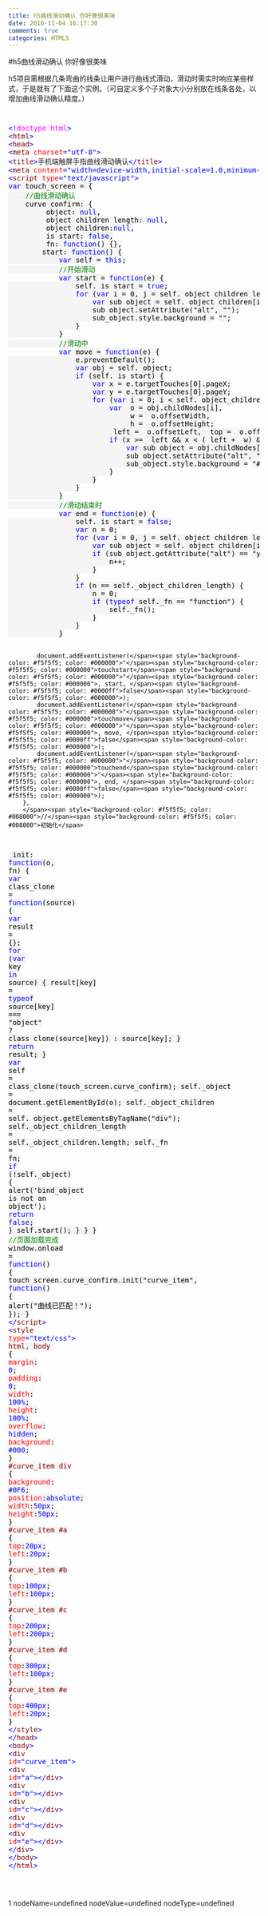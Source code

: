 ```yaml
---
title: h5曲线滑动确认 你好像很美味
date: 2016-11-04 16:17:30
comments: true
categories: HTML5
---
```


#h5曲线滑动确认 你好像很美味
<p>h5项目需根据几条弯曲的线条让用户进行曲线式滑动，滑动时需实时响应某些样式，于是就有了下面这个实例。（可自定义多个子对象大小分别放在线条各处，以增加曲线滑动确认精度。）</p><p><img src="http://images2015.cnblogs.com/blog/1054161/201611/1054161-20161101125658627-1846165730.jpg" alt=""></p><p><img src="http://images2015.cnblogs.com/blog/1054161/201610/1054161-20161031170738924-1870357521.jpg" alt=""></p><div class="cnblogs_code">
<pre><span style="color: #0000ff">&lt;!</span><span style="color: #ff00ff">doctype html</span><span style="color: #0000ff">&gt;</span>
<span style="color: #0000ff">&lt;</span><span style="color: #800000">html</span><span style="color: #0000ff">&gt;</span>
<span style="color: #0000ff">&lt;</span><span style="color: #800000">head</span><span style="color: #0000ff">&gt;</span>
<span style="color: #0000ff">&lt;</span><span style="color: #800000">meta </span><span style="color: #ff0000">charset</span><span style="color: #0000ff">="utf-8"</span><span style="color: #0000ff">&gt;</span>
<span style="color: #0000ff">&lt;</span><span style="color: #800000">title</span><span style="color: #0000ff">&gt;</span>手机端触屏手指曲线滑动确认<span style="color: #0000ff">&lt;/</span><span style="color: #800000">title</span><span style="color: #0000ff">&gt;</span>
<span style="color: #0000ff">&lt;</span><span style="color: #800000">meta </span><span style="color: #ff0000">content</span><span style="color: #0000ff">="width=device-width,initial-scale=1.0,minimum-scale=1.0,user-scalable=no,maximum-scale=1.0"</span><span style="color: #ff0000"> id</span><span style="color: #0000ff">="viewport"</span><span style="color: #ff0000"> name</span><span style="color: #0000ff">="viewport"</span><span style="color: #0000ff">&gt;</span>
<span style="color: #0000ff">&lt;</span><span style="color: #800000">script </span><span style="color: #ff0000">type</span><span style="color: #0000ff">="text/javascript"</span><span style="color: #0000ff">&gt;</span>
<span style="background-color: #f5f5f5; color: #0000ff">var</span><span style="background-color: #f5f5f5; color: #000000"> touch_screen </span><span style="background-color: #f5f5f5; color: #000000">=</span><span style="background-color: #f5f5f5; color: #000000"> {
    </span><span style="background-color: #f5f5f5; color: #008000">//</span><span style="background-color: #f5f5f5; color: #008000">曲线滑动确认</span>
<span style="background-color: #f5f5f5; color: #000000">    curve_confirm: {
        _object: </span><span style="background-color: #f5f5f5; color: #0000ff">null</span><span style="background-color: #f5f5f5; color: #000000">,
        _object_children_length: </span><span style="background-color: #f5f5f5; color: #0000ff">null</span><span style="background-color: #f5f5f5; color: #000000">,
        _object_children:</span><span style="background-color: #f5f5f5; color: #0000ff">null</span><span style="background-color: #f5f5f5; color: #000000">,
        _is_start: </span><span style="background-color: #f5f5f5; color: #0000ff">false</span><span style="background-color: #f5f5f5; color: #000000">,
        _fn: </span><span style="background-color: #f5f5f5; color: #0000ff">function</span><span style="background-color: #f5f5f5; color: #000000">() {},
        start: </span><span style="background-color: #f5f5f5; color: #0000ff">function</span><span style="background-color: #f5f5f5; color: #000000">() {
            </span><span style="background-color: #f5f5f5; color: #0000ff">var</span><span style="background-color: #f5f5f5; color: #000000"> self </span><span style="background-color: #f5f5f5; color: #000000">=</span> <span style="background-color: #f5f5f5; color: #0000ff">this</span><span style="background-color: #f5f5f5; color: #000000">;
            </span><span style="background-color: #f5f5f5; color: #008000">//</span><span style="background-color: #f5f5f5; color: #008000">开始滑动</span>
            <span style="background-color: #f5f5f5; color: #0000ff">var</span><span style="background-color: #f5f5f5; color: #000000"> start </span><span style="background-color: #f5f5f5; color: #000000">=</span> <span style="background-color: #f5f5f5; color: #0000ff">function</span><span style="background-color: #f5f5f5; color: #000000">(e) {
                self._is_start </span><span style="background-color: #f5f5f5; color: #000000">=</span> <span style="background-color: #f5f5f5; color: #0000ff">true</span><span style="background-color: #f5f5f5; color: #000000">;
                </span><span style="background-color: #f5f5f5; color: #0000ff">for</span><span style="background-color: #f5f5f5; color: #000000"> (</span><span style="background-color: #f5f5f5; color: #0000ff">var</span><span style="background-color: #f5f5f5; color: #000000"> i </span><span style="background-color: #f5f5f5; color: #000000">=</span> <span style="background-color: #f5f5f5; color: #000000">0</span><span style="background-color: #f5f5f5; color: #000000">, j </span><span style="background-color: #f5f5f5; color: #000000">=</span><span style="background-color: #f5f5f5; color: #000000"> self._object_children_length; i </span><span style="background-color: #f5f5f5; color: #000000">&lt;</span><span style="background-color: #f5f5f5; color: #000000"> j; i</span><span style="background-color: #f5f5f5; color: #000000">++</span><span style="background-color: #f5f5f5; color: #000000">) {
                    </span><span style="background-color: #f5f5f5; color: #0000ff">var</span><span style="background-color: #f5f5f5; color: #000000"> sub_object </span><span style="background-color: #f5f5f5; color: #000000">=</span><span style="background-color: #f5f5f5; color: #000000"> self._object_children[i];
                    sub_object.setAttribute(</span><span style="background-color: #f5f5f5; color: #000000">"</span><span style="background-color: #f5f5f5; color: #000000">alt</span><span style="background-color: #f5f5f5; color: #000000">"</span><span style="background-color: #f5f5f5; color: #000000">, </span><span style="background-color: #f5f5f5; color: #000000">""</span><span style="background-color: #f5f5f5; color: #000000">);
                    sub_object.style.background </span><span style="background-color: #f5f5f5; color: #000000">=</span> <span style="background-color: #f5f5f5; color: #000000">""</span><span style="background-color: #f5f5f5; color: #000000">;
                }
            }
            </span><span style="background-color: #f5f5f5; color: #008000">//</span><span style="background-color: #f5f5f5; color: #008000">滑动中</span>
            <span style="background-color: #f5f5f5; color: #0000ff">var</span><span style="background-color: #f5f5f5; color: #000000"> move </span><span style="background-color: #f5f5f5; color: #000000">=</span> <span style="background-color: #f5f5f5; color: #0000ff">function</span><span style="background-color: #f5f5f5; color: #000000">(e) {
                e.preventDefault();
                </span><span style="background-color: #f5f5f5; color: #0000ff">var</span><span style="background-color: #f5f5f5; color: #000000"> obj </span><span style="background-color: #f5f5f5; color: #000000">=</span><span style="background-color: #f5f5f5; color: #000000"> self._object;
                </span><span style="background-color: #f5f5f5; color: #0000ff">if</span><span style="background-color: #f5f5f5; color: #000000"> (self._is_start) {
                    </span><span style="background-color: #f5f5f5; color: #0000ff">var</span><span style="background-color: #f5f5f5; color: #000000"> x </span><span style="background-color: #f5f5f5; color: #000000">=</span><span style="background-color: #f5f5f5; color: #000000"> e.targetTouches[</span><span style="background-color: #f5f5f5; color: #000000">0</span><span style="background-color: #f5f5f5; color: #000000">].pageX;
                    </span><span style="background-color: #f5f5f5; color: #0000ff">var</span><span style="background-color: #f5f5f5; color: #000000"> y </span><span style="background-color: #f5f5f5; color: #000000">=</span><span style="background-color: #f5f5f5; color: #000000"> e.targetTouches[</span><span style="background-color: #f5f5f5; color: #000000">0</span><span style="background-color: #f5f5f5; color: #000000">].pageY;
                    </span><span style="background-color: #f5f5f5; color: #0000ff">for</span><span style="background-color: #f5f5f5; color: #000000"> (</span><span style="background-color: #f5f5f5; color: #0000ff">var</span><span style="background-color: #f5f5f5; color: #000000"> i </span><span style="background-color: #f5f5f5; color: #000000">=</span> <span style="background-color: #f5f5f5; color: #000000">0</span><span style="background-color: #f5f5f5; color: #000000">; i </span><span style="background-color: #f5f5f5; color: #000000">&lt;</span><span style="background-color: #f5f5f5; color: #000000"> self._object_children_length </span><span style="background-color: #f5f5f5; color: #000000">*</span> <span style="background-color: #f5f5f5; color: #000000">2</span><span style="background-color: #f5f5f5; color: #000000">; i</span><span style="background-color: #f5f5f5; color: #000000">++</span><span style="background-color: #f5f5f5; color: #000000">) {
                        </span><span style="background-color: #f5f5f5; color: #0000ff">var</span><span style="background-color: #f5f5f5; color: #000000"> _o </span><span style="background-color: #f5f5f5; color: #000000">=</span><span style="background-color: #f5f5f5; color: #000000"> obj.childNodes[i],
                            _w </span><span style="background-color: #f5f5f5; color: #000000">=</span><span style="background-color: #f5f5f5; color: #000000"> _o.offsetWidth,
                            _h </span><span style="background-color: #f5f5f5; color: #000000">=</span><span style="background-color: #f5f5f5; color: #000000"> _o.offsetHeight;
                        _left </span><span style="background-color: #f5f5f5; color: #000000">=</span><span style="background-color: #f5f5f5; color: #000000"> _o.offsetLeft, _top </span><span style="background-color: #f5f5f5; color: #000000">=</span><span style="background-color: #f5f5f5; color: #000000"> _o.offsetTop;
                        </span><span style="background-color: #f5f5f5; color: #0000ff">if</span><span style="background-color: #f5f5f5; color: #000000"> (x </span><span style="background-color: #f5f5f5; color: #000000">&gt;=</span><span style="background-color: #f5f5f5; color: #000000"> _left </span><span style="background-color: #f5f5f5; color: #000000">&amp;&amp;</span><span style="background-color: #f5f5f5; color: #000000"> x </span><span style="background-color: #f5f5f5; color: #000000">&lt;</span><span style="background-color: #f5f5f5; color: #000000"> (_left </span><span style="background-color: #f5f5f5; color: #000000">+</span><span style="background-color: #f5f5f5; color: #000000"> _w) </span><span style="background-color: #f5f5f5; color: #000000">&amp;&amp;</span><span style="background-color: #f5f5f5; color: #000000"> y </span><span style="background-color: #f5f5f5; color: #000000">&gt;</span><span style="background-color: #f5f5f5; color: #000000"> _top </span><span style="background-color: #f5f5f5; color: #000000">&amp;&amp;</span><span style="background-color: #f5f5f5; color: #000000"> y </span><span style="background-color: #f5f5f5; color: #000000">&lt;</span><span style="background-color: #f5f5f5; color: #000000"> (_top </span><span style="background-color: #f5f5f5; color: #000000">+</span><span style="background-color: #f5f5f5; color: #000000"> _h)) {
                            </span><span style="background-color: #f5f5f5; color: #0000ff">var</span><span style="background-color: #f5f5f5; color: #000000"> sub_object </span><span style="background-color: #f5f5f5; color: #000000">=</span><span style="background-color: #f5f5f5; color: #000000"> obj.childNodes[i];
                            sub_object.setAttribute(</span><span style="background-color: #f5f5f5; color: #000000">"</span><span style="background-color: #f5f5f5; color: #000000">alt</span><span style="background-color: #f5f5f5; color: #000000">"</span><span style="background-color: #f5f5f5; color: #000000">, </span><span style="background-color: #f5f5f5; color: #000000">"</span><span style="background-color: #f5f5f5; color: #000000">yes</span><span style="background-color: #f5f5f5; color: #000000">"</span><span style="background-color: #f5f5f5; color: #000000">);
                            sub_object.style.background </span><span style="background-color: #f5f5f5; color: #000000">=</span> <span style="background-color: #f5f5f5; color: #000000">"</span><span style="background-color: #f5f5f5; color: #000000">#f00</span><span style="background-color: #f5f5f5; color: #000000">"</span><span style="background-color: #f5f5f5; color: #000000">;
                        }
                    }
                }
            }
            </span><span style="background-color: #f5f5f5; color: #008000">//</span><span style="background-color: #f5f5f5; color: #008000">滑动结束时</span>
            <span style="background-color: #f5f5f5; color: #0000ff">var</span><span style="background-color: #f5f5f5; color: #000000"> end </span><span style="background-color: #f5f5f5; color: #000000">=</span> <span style="background-color: #f5f5f5; color: #0000ff">function</span><span style="background-color: #f5f5f5; color: #000000">(e) {
                self._is_start </span><span style="background-color: #f5f5f5; color: #000000">=</span> <span style="background-color: #f5f5f5; color: #0000ff">false</span><span style="background-color: #f5f5f5; color: #000000">;
                </span><span style="background-color: #f5f5f5; color: #0000ff">var</span><span style="background-color: #f5f5f5; color: #000000"> n </span><span style="background-color: #f5f5f5; color: #000000">=</span> <span style="background-color: #f5f5f5; color: #000000">0</span><span style="background-color: #f5f5f5; color: #000000">;
                </span><span style="background-color: #f5f5f5; color: #0000ff">for</span><span style="background-color: #f5f5f5; color: #000000"> (</span><span style="background-color: #f5f5f5; color: #0000ff">var</span><span style="background-color: #f5f5f5; color: #000000"> i </span><span style="background-color: #f5f5f5; color: #000000">=</span> <span style="background-color: #f5f5f5; color: #000000">0</span><span style="background-color: #f5f5f5; color: #000000">, j </span><span style="background-color: #f5f5f5; color: #000000">=</span><span style="background-color: #f5f5f5; color: #000000"> self._object_children_length; i </span><span style="background-color: #f5f5f5; color: #000000">&lt;</span><span style="background-color: #f5f5f5; color: #000000"> j; i</span><span style="background-color: #f5f5f5; color: #000000">++</span><span style="background-color: #f5f5f5; color: #000000">) {
                    </span><span style="background-color: #f5f5f5; color: #0000ff">var</span><span style="background-color: #f5f5f5; color: #000000"> sub_object </span><span style="background-color: #f5f5f5; color: #000000">=</span><span style="background-color: #f5f5f5; color: #000000"> self._object_children[i];
                    </span><span style="background-color: #f5f5f5; color: #0000ff">if</span><span style="background-color: #f5f5f5; color: #000000"> (sub_object.getAttribute(</span><span style="background-color: #f5f5f5; color: #000000">"</span><span style="background-color: #f5f5f5; color: #000000">alt</span><span style="background-color: #f5f5f5; color: #000000">"</span><span style="background-color: #f5f5f5; color: #000000">) </span><span style="background-color: #f5f5f5; color: #000000">==</span> <span style="background-color: #f5f5f5; color: #000000">"</span><span style="background-color: #f5f5f5; color: #000000">yes</span><span style="background-color: #f5f5f5; color: #000000">"</span><span style="background-color: #f5f5f5; color: #000000">) {
                        n</span><span style="background-color: #f5f5f5; color: #000000">++</span><span style="background-color: #f5f5f5; color: #000000">;
                    }
                }
                </span><span style="background-color: #f5f5f5; color: #0000ff">if</span><span style="background-color: #f5f5f5; color: #000000"> (n </span><span style="background-color: #f5f5f5; color: #000000">==</span><span style="background-color: #f5f5f5; color: #000000"> self._object_children_length) {
                    n </span><span style="background-color: #f5f5f5; color: #000000">=</span> <span style="background-color: #f5f5f5; color: #000000">0</span><span style="background-color: #f5f5f5; color: #000000">;
                    </span><span style="background-color: #f5f5f5; color: #0000ff">if</span><span style="background-color: #f5f5f5; color: #000000"> (</span><span style="background-color: #f5f5f5; color: #0000ff">typeof</span><span style="background-color: #f5f5f5; color: #000000"> self._fn </span><span style="background-color: #f5f5f5; color: #000000">==</span> <span style="background-color: #f5f5f5; color: #000000">"</span><span style="background-color: #f5f5f5; color: #000000">function</span><span style="background-color: #f5f5f5; color: #000000">"</span><span style="background-color: #f5f5f5; color: #000000">) {
                        self._fn();
                    }
                }
            }
            
            document.addEventListener(</span><span style="background-color: #f5f5f5; color: #000000">"</span><span style="background-color: #f5f5f5; color: #000000">touchstart</span><span style="background-color: #f5f5f5; color: #000000">"</span><span style="background-color: #f5f5f5; color: #000000">, start, </span><span style="background-color: #f5f5f5; color: #0000ff">false</span><span style="background-color: #f5f5f5; color: #000000">);
            document.addEventListener(</span><span style="background-color: #f5f5f5; color: #000000">"</span><span style="background-color: #f5f5f5; color: #000000">touchmove</span><span style="background-color: #f5f5f5; color: #000000">"</span><span style="background-color: #f5f5f5; color: #000000">, move, </span><span style="background-color: #f5f5f5; color: #0000ff">false</span><span style="background-color: #f5f5f5; color: #000000">);
            document.addEventListener(</span><span style="background-color: #f5f5f5; color: #000000">"</span><span style="background-color: #f5f5f5; color: #000000">touchend</span><span style="background-color: #f5f5f5; color: #000000">"</span><span style="background-color: #f5f5f5; color: #000000">, end, </span><span style="background-color: #f5f5f5; color: #0000ff">false</span><span style="background-color: #f5f5f5; color: #000000">);
        },
        </span><span style="background-color: #f5f5f5; color: #008000">//</span><span style="background-color: #f5f5f5; color: #008000">初始化</span>
<span style="background-color: #f5f5f5; color: #000000">        init: </span><span style="background-color: #f5f5f5; color: #0000ff">function</span><span style="background-color: #f5f5f5; color: #000000">(o, fn) {
            </span><span style="background-color: #f5f5f5; color: #0000ff">var</span><span style="background-color: #f5f5f5; color: #000000"> class_clone </span><span style="background-color: #f5f5f5; color: #000000">=</span> <span style="background-color: #f5f5f5; color: #0000ff">function</span><span style="background-color: #f5f5f5; color: #000000">(source) {
                </span><span style="background-color: #f5f5f5; color: #0000ff">var</span><span style="background-color: #f5f5f5; color: #000000"> result </span><span style="background-color: #f5f5f5; color: #000000">=</span><span style="background-color: #f5f5f5; color: #000000"> {};
                </span><span style="background-color: #f5f5f5; color: #0000ff">for</span><span style="background-color: #f5f5f5; color: #000000"> (</span><span style="background-color: #f5f5f5; color: #0000ff">var</span><span style="background-color: #f5f5f5; color: #000000"> key </span><span style="background-color: #f5f5f5; color: #0000ff">in</span><span style="background-color: #f5f5f5; color: #000000"> source) {
                    result[key] </span><span style="background-color: #f5f5f5; color: #000000">=</span> <span style="background-color: #f5f5f5; color: #0000ff">typeof</span><span style="background-color: #f5f5f5; color: #000000"> source[key] </span><span style="background-color: #f5f5f5; color: #000000">===</span> <span style="background-color: #f5f5f5; color: #000000">"</span><span style="background-color: #f5f5f5; color: #000000">object</span><span style="background-color: #f5f5f5; color: #000000">"</span> <span style="background-color: #f5f5f5; color: #000000">?</span><span style="background-color: #f5f5f5; color: #000000"> class_clone(source[key]) : source[key];
                }
                </span><span style="background-color: #f5f5f5; color: #0000ff">return</span><span style="background-color: #f5f5f5; color: #000000"> result;
            }
            </span><span style="background-color: #f5f5f5; color: #0000ff">var</span><span style="background-color: #f5f5f5; color: #000000"> self </span><span style="background-color: #f5f5f5; color: #000000">=</span><span style="background-color: #f5f5f5; color: #000000"> class_clone(touch_screen.curve_confirm);
            self._object </span><span style="background-color: #f5f5f5; color: #000000">=</span><span style="background-color: #f5f5f5; color: #000000"> document.getElementById(o);
            self._object_children </span><span style="background-color: #f5f5f5; color: #000000">=</span><span style="background-color: #f5f5f5; color: #000000"> self._object.getElementsByTagName(</span><span style="background-color: #f5f5f5; color: #000000">"</span><span style="background-color: #f5f5f5; color: #000000">div</span><span style="background-color: #f5f5f5; color: #000000">"</span><span style="background-color: #f5f5f5; color: #000000">);
            self._object_children_length </span><span style="background-color: #f5f5f5; color: #000000">=</span><span style="background-color: #f5f5f5; color: #000000"> self._object_children.length;
            self._fn </span><span style="background-color: #f5f5f5; color: #000000">=</span><span style="background-color: #f5f5f5; color: #000000"> fn;
            </span><span style="background-color: #f5f5f5; color: #0000ff">if</span><span style="background-color: #f5f5f5; color: #000000"> (</span><span style="background-color: #f5f5f5; color: #000000">!</span><span style="background-color: #f5f5f5; color: #000000">self._object) {
                alert(</span><span style="background-color: #f5f5f5; color: #000000">'</span><span style="background-color: #f5f5f5; color: #000000">bind_object is not an object</span><span style="background-color: #f5f5f5; color: #000000">'</span><span style="background-color: #f5f5f5; color: #000000">);
                </span><span style="background-color: #f5f5f5; color: #0000ff">return</span> <span style="background-color: #f5f5f5; color: #0000ff">false</span><span style="background-color: #f5f5f5; color: #000000">;
            }
            self.start();
        }
    }
} </span><span style="background-color: #f5f5f5; color: #008000">//</span><span style="background-color: #f5f5f5; color: #008000">页面加载完成</span>
<span style="background-color: #f5f5f5; color: #000000">window.onload </span><span style="background-color: #f5f5f5; color: #000000">=</span> <span style="background-color: #f5f5f5; color: #0000ff">function</span><span style="background-color: #f5f5f5; color: #000000">() {
    touch_screen.curve_confirm.init(</span><span style="background-color: #f5f5f5; color: #000000">"</span><span style="background-color: #f5f5f5; color: #000000">curve_item</span><span style="background-color: #f5f5f5; color: #000000">"</span><span style="background-color: #f5f5f5; color: #000000">, </span><span style="background-color: #f5f5f5; color: #0000ff">function</span><span style="background-color: #f5f5f5; color: #000000">() {
        alert(</span><span style="background-color: #f5f5f5; color: #000000">"</span><span style="background-color: #f5f5f5; color: #000000">曲线已匹配！</span><span style="background-color: #f5f5f5; color: #000000">"</span><span style="background-color: #f5f5f5; color: #000000">);
    });
}
</span><span style="color: #0000ff">&lt;/</span><span style="color: #800000">script</span><span style="color: #0000ff">&gt;</span> <span style="color: #0000ff">&lt;</span><span style="color: #800000">style </span><span style="color: #ff0000">type</span><span style="color: #0000ff">="text/css"</span><span style="color: #0000ff">&gt;</span><span style="background-color: #f5f5f5; color: #800000">
html, body </span><span style="background-color: #f5f5f5; color: #000000">{</span><span style="background-color: #f5f5f5; color: #ff0000">
    margin</span><span style="background-color: #f5f5f5; color: #000000">:</span><span style="background-color: #f5f5f5; color: #0000ff"> 0</span><span style="background-color: #f5f5f5; color: #000000">;</span><span style="background-color: #f5f5f5; color: #ff0000">
    padding</span><span style="background-color: #f5f5f5; color: #000000">:</span><span style="background-color: #f5f5f5; color: #0000ff"> 0</span><span style="background-color: #f5f5f5; color: #000000">;</span><span style="background-color: #f5f5f5; color: #ff0000">
    width</span><span style="background-color: #f5f5f5; color: #000000">:</span><span style="background-color: #f5f5f5; color: #0000ff"> 100%</span><span style="background-color: #f5f5f5; color: #000000">;</span><span style="background-color: #f5f5f5; color: #ff0000">
    height</span><span style="background-color: #f5f5f5; color: #000000">:</span><span style="background-color: #f5f5f5; color: #0000ff"> 100%</span><span style="background-color: #f5f5f5; color: #000000">;</span><span style="background-color: #f5f5f5; color: #ff0000">
    overflow</span><span style="background-color: #f5f5f5; color: #000000">:</span><span style="background-color: #f5f5f5; color: #0000ff"> hidden</span><span style="background-color: #f5f5f5; color: #000000">;</span><span style="background-color: #f5f5f5; color: #ff0000">
    background</span><span style="background-color: #f5f5f5; color: #000000">:</span><span style="background-color: #f5f5f5; color: #0000ff"> #000</span><span style="background-color: #f5f5f5; color: #000000">;</span>
<span style="background-color: #f5f5f5; color: #000000">}</span><span style="background-color: #f5f5f5; color: #800000">
#curve_item div </span><span style="background-color: #f5f5f5; color: #000000">{</span><span style="background-color: #f5f5f5; color: #ff0000">
    background</span><span style="background-color: #f5f5f5; color: #000000">:</span><span style="background-color: #f5f5f5; color: #0000ff"> #0F6</span><span style="background-color: #f5f5f5; color: #000000">;</span><span style="background-color: #f5f5f5; color: #ff0000">
    position</span><span style="background-color: #f5f5f5; color: #000000">:</span><span style="background-color: #f5f5f5; color: #0000ff">absolute</span><span style="background-color: #f5f5f5; color: #000000">;</span><span style="background-color: #f5f5f5; color: #ff0000">
    width</span><span style="background-color: #f5f5f5; color: #000000">:</span><span style="background-color: #f5f5f5; color: #0000ff">50px</span><span style="background-color: #f5f5f5; color: #000000">;</span><span style="background-color: #f5f5f5; color: #ff0000">
    height</span><span style="background-color: #f5f5f5; color: #000000">:</span><span style="background-color: #f5f5f5; color: #0000ff">50px</span><span style="background-color: #f5f5f5; color: #000000">;</span>
<span style="background-color: #f5f5f5; color: #000000">}</span><span style="background-color: #f5f5f5; color: #800000">
#curve_item #a </span><span style="background-color: #f5f5f5; color: #000000">{</span><span style="background-color: #f5f5f5; color: #ff0000"> top</span><span style="background-color: #f5f5f5; color: #000000">:</span><span style="background-color: #f5f5f5; color: #0000ff">20px</span><span style="background-color: #f5f5f5; color: #000000">;</span><span style="background-color: #f5f5f5; color: #ff0000"> left</span><span style="background-color: #f5f5f5; color: #000000">:</span><span style="background-color: #f5f5f5; color: #0000ff">20px</span><span style="background-color: #f5f5f5; color: #000000">;</span> <span style="background-color: #f5f5f5; color: #000000">}</span><span style="background-color: #f5f5f5; color: #800000">
#curve_item #b </span><span style="background-color: #f5f5f5; color: #000000">{</span><span style="background-color: #f5f5f5; color: #ff0000"> top</span><span style="background-color: #f5f5f5; color: #000000">:</span><span style="background-color: #f5f5f5; color: #0000ff">100px</span><span style="background-color: #f5f5f5; color: #000000">;</span><span style="background-color: #f5f5f5; color: #ff0000"> left</span><span style="background-color: #f5f5f5; color: #000000">:</span><span style="background-color: #f5f5f5; color: #0000ff">100px</span><span style="background-color: #f5f5f5; color: #000000">;</span> <span style="background-color: #f5f5f5; color: #000000">}</span><span style="background-color: #f5f5f5; color: #800000">
#curve_item #c </span><span style="background-color: #f5f5f5; color: #000000">{</span><span style="background-color: #f5f5f5; color: #ff0000"> top</span><span style="background-color: #f5f5f5; color: #000000">:</span><span style="background-color: #f5f5f5; color: #0000ff">200px</span><span style="background-color: #f5f5f5; color: #000000">;</span><span style="background-color: #f5f5f5; color: #ff0000"> left</span><span style="background-color: #f5f5f5; color: #000000">:</span><span style="background-color: #f5f5f5; color: #0000ff">200px</span><span style="background-color: #f5f5f5; color: #000000">;</span> <span style="background-color: #f5f5f5; color: #000000">}</span><span style="background-color: #f5f5f5; color: #800000">
#curve_item #d </span><span style="background-color: #f5f5f5; color: #000000">{</span><span style="background-color: #f5f5f5; color: #ff0000"> top</span><span style="background-color: #f5f5f5; color: #000000">:</span><span style="background-color: #f5f5f5; color: #0000ff">300px</span><span style="background-color: #f5f5f5; color: #000000">;</span><span style="background-color: #f5f5f5; color: #ff0000"> left</span><span style="background-color: #f5f5f5; color: #000000">:</span><span style="background-color: #f5f5f5; color: #0000ff">100px</span><span style="background-color: #f5f5f5; color: #000000">;</span> <span style="background-color: #f5f5f5; color: #000000">}</span><span style="background-color: #f5f5f5; color: #800000">
#curve_item #e </span><span style="background-color: #f5f5f5; color: #000000">{</span><span style="background-color: #f5f5f5; color: #ff0000"> top</span><span style="background-color: #f5f5f5; color: #000000">:</span><span style="background-color: #f5f5f5; color: #0000ff">400px</span><span style="background-color: #f5f5f5; color: #000000">;</span><span style="background-color: #f5f5f5; color: #ff0000"> left</span><span style="background-color: #f5f5f5; color: #000000">:</span><span style="background-color: #f5f5f5; color: #0000ff">20px</span><span style="background-color: #f5f5f5; color: #000000">;</span> <span style="background-color: #f5f5f5; color: #000000">}</span>
<span style="color: #0000ff">&lt;/</span><span style="color: #800000">style</span><span style="color: #0000ff">&gt;</span>
<span style="color: #0000ff">&lt;/</span><span style="color: #800000">head</span><span style="color: #0000ff">&gt;</span> <span style="color: #0000ff">&lt;</span><span style="color: #800000">body</span><span style="color: #0000ff">&gt;</span>
<span style="color: #0000ff">&lt;</span><span style="color: #800000">div </span><span style="color: #ff0000">id</span><span style="color: #0000ff">="curve_item"</span><span style="color: #0000ff">&gt;</span>
  <span style="color: #0000ff">&lt;</span><span style="color: #800000">div </span><span style="color: #ff0000">id</span><span style="color: #0000ff">="a"</span><span style="color: #0000ff">&gt;&lt;/</span><span style="color: #800000">div</span><span style="color: #0000ff">&gt;</span>
  <span style="color: #0000ff">&lt;</span><span style="color: #800000">div </span><span style="color: #ff0000">id</span><span style="color: #0000ff">="b"</span><span style="color: #0000ff">&gt;&lt;/</span><span style="color: #800000">div</span><span style="color: #0000ff">&gt;</span>
  <span style="color: #0000ff">&lt;</span><span style="color: #800000">div </span><span style="color: #ff0000">id</span><span style="color: #0000ff">="c"</span><span style="color: #0000ff">&gt;&lt;/</span><span style="color: #800000">div</span><span style="color: #0000ff">&gt;</span>
  <span style="color: #0000ff">&lt;</span><span style="color: #800000">div </span><span style="color: #ff0000">id</span><span style="color: #0000ff">="d"</span><span style="color: #0000ff">&gt;&lt;/</span><span style="color: #800000">div</span><span style="color: #0000ff">&gt;</span>
  <span style="color: #0000ff">&lt;</span><span style="color: #800000">div </span><span style="color: #ff0000">id</span><span style="color: #0000ff">="e"</span><span style="color: #0000ff">&gt;&lt;/</span><span style="color: #800000">div</span><span style="color: #0000ff">&gt;</span>
<span style="color: #0000ff">&lt;/</span><span style="color: #800000">div</span><span style="color: #0000ff">&gt;</span>
<span style="color: #0000ff">&lt;/</span><span style="color: #800000">body</span><span style="color: #0000ff">&gt;</span>
<span style="color: #0000ff">&lt;/</span><span style="color: #800000">html</span><span style="color: #0000ff">&gt;</span></pre>
</div><p>&nbsp;</p>1 nodeName=undefined nodeValue=undefined nodeType=undefined

